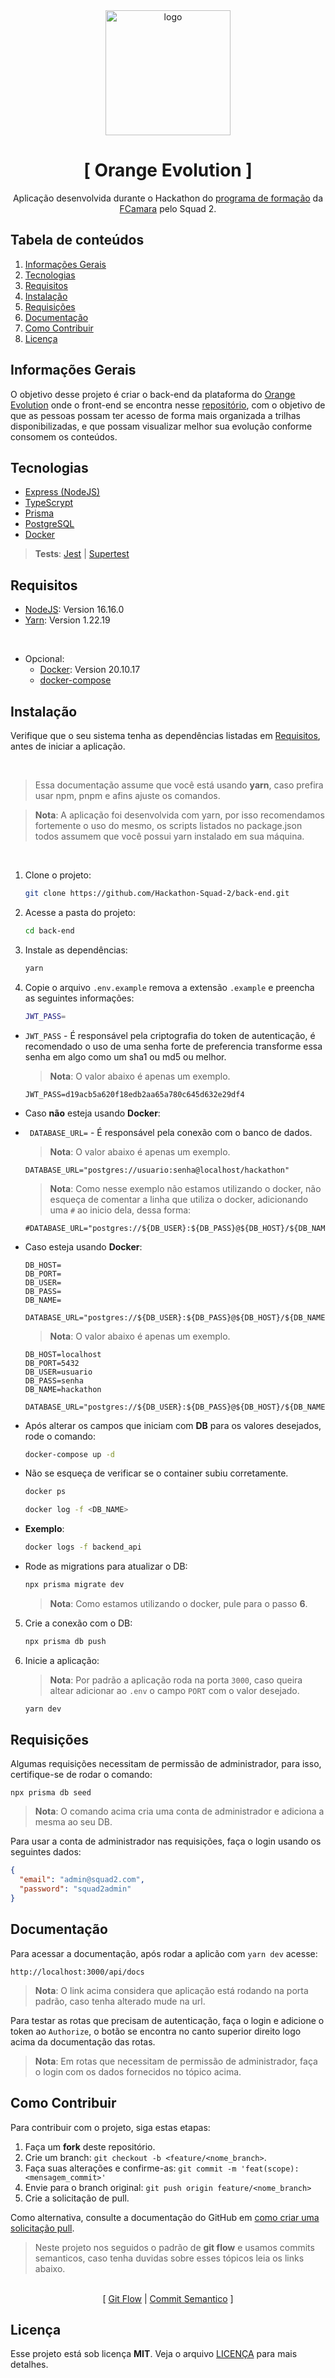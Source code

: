 <div align="center">
  <img width="200" height="200" src="https://avatars.githubusercontent.com/u/117131140?s=400&u=b19290c748027d2dfd622fe0287c5956683e587a&v=4" alt="logo" />
</div>

<div align="center">
<h1>
[ Orange Evolution ]
</h1>
<p>
Aplicação desenvolvida durante o Hackathon do <a href="https://digital.fcamara.com.br/programadeformacao">programa de formação</a> da <a href="https://fcamara.com.br/">FCamara</a> pelo Squad 2.
</p>
</div>

## Tabela de conteúdos
1. [Informações Gerais](#informações-gerais)
1. [Tecnologias](#tecnologias)
1. [Requisitos](#requisitos)
1. [Instalação](#instalação)
1. [Requisições](#requisições)
1. [Documentação](#documentação)
1. [Como Contribuir](#como-contribuir)
1. [Licença](#licença)

## Informações Gerais
O objetivo desse projeto é criar o back-end da plataforma do [Orange Evolution](https://digital.fcamara.com.br/orange-evolution) onde o front-end se encontra nesse [repositório](https://github.com/Hackathon-Squad-2/front-end), com o objetivo de que as pessoas possam ter acesso de forma mais organizada a trilhas disponibilizadas, e que possam visualizar melhor sua evolução conforme consomem os conteúdos.

## Tecnologias
* [Express (NodeJS)](https://github.com/expressjs/express)
* [TypeScrypt](https://github.com/Microsoft/TypeScript)
* [Prisma](https://www.prisma.io/)
* [PostgreSQL](https://www.postgresql.org/docs/)
* [Docker](https://www.docker.com/)

> **Tests**: [Jest](https://jestjs.io/docs/en/getting-started) | [Supertest](https://github.com/visionmedia/supertest)

## Requisitos
* [NodeJS](https://nodejs.org/en/): Version 16.16.0
* [Yarn](https://classic.yarnpkg.com/lang/en/docs/install): Version 1.22.19

<br>

* Opcional:
  - [Docker](https://www.docker.com/): Version 20.10.17
  - [docker-compose](https://docs.docker.com/compose/)

## Instalação
Verifique que o seu sistema tenha as dependências listadas em [Requisitos](#requisitos), antes de iniciar a aplicação.

<br>

> Essa documentação assume que você está usando **yarn**, caso prefira usar npm, pnpm e afins ajuste os comandos.

> **Nota**: A aplicação foi desenvolvida com yarn, por isso recomendamos fortemente o uso do mesmo, os scripts listados no package.json todos assumem que você possui yarn instalado em sua máquina.

<br>

1. Clone o projeto:
   ```sh
   git clone https://github.com/Hackathon-Squad-2/back-end.git
   ```
1. Acesse a pasta do projeto:
	```sh
	cd back-end
	```
1. Instale as dependências:
   ```sh
   yarn
   ```

1. Copie o arquivo `.env.example` remova a extensão `.example` e preencha as seguintes informações:
   ```sh
   JWT_PASS=
   ```

  - `JWT_PASS` - É responsável pela criptografia do token de autenticação, é recomendado o uso de uma senha forte de preferencia transforme essa senha em algo como um sha1 ou md5 ou melhor.  
    
    > **Nota**: O valor abaixo é apenas um exemplo.
    ```
    JWT_PASS=d19acb5a620f18edb2aa65a780c645d632e29df4
    ```
- Caso **não** esteja usando **Docker**:

- ` DATABASE_URL=` - É responsável pela conexão com o banco de dados. 
    
    > **Nota**: O valor abaixo é apenas um exemplo.
    ```
    DATABASE_URL="postgres://usuario:senha@localhost/hackathon"
    ```
    > **Nota**: Como nesse exemplo não estamos utilizando o docker, não esqueça de comentar a linha que utiliza o docker, adicionando uma `#` ao inicio dela, dessa forma:
    ```
    #DATABASE_URL="postgres://${DB_USER}:${DB_PASS}@${DB_HOST}/${DB_NAME}"
    ```

- Caso esteja usando **Docker**:
    ```
    DB_HOST=
    DB_PORT=
    DB_USER=
    DB_PASS=
    DB_NAME=

    DATABASE_URL="postgres://${DB_USER}:${DB_PASS}@${DB_HOST}/${DB_NAME}"
    ```
    > **Nota**: O valor abaixo é apenas um exemplo.
    ```
    DB_HOST=localhost
    DB_PORT=5432
    DB_USER=usuario
    DB_PASS=senha
    DB_NAME=hackathon

    DATABASE_URL="postgres://${DB_USER}:${DB_PASS}@${DB_HOST}/${DB_NAME}"
    ```
    
* Após alterar os campos que iniciam com **DB** para os valores desejados, rode o comando:
	```sh
	docker-compose up -d
	```
  
* Não se esqueça de verificar se o container subiu corretamente.
  ```sh
  docker ps
  ```
  
  ```sh
  docker log -f <DB_NAME> 
  ```
* **Exemplo**:
  ```sh 
  docker logs -f backend_api
  ```

- Rode as migrations para atualizar o DB:
	```sh
	npx prisma migrate dev
	```
  > **Nota**: Como estamos utilizando o docker, pule para o passo **6**.

5. Crie a conexão com o DB:
	```sh
	npx prisma db push
	```

6. Inicie a aplicação:
    > **Nota**: Por padrão a aplicação roda na porta `3000`, caso queira altear adicionar ao `.env` o campo `PORT` com o valor desejado.
	```sh
	yarn dev
	```

## Requisições
Algumas requisições necessitam de permissão de administrador, para isso, certifique-se de rodar o comando:
  ```
  npx prisma db seed
  ```
  > **Nota**: O comando acima cria uma conta de administrador e adiciona a mesma ao seu DB.

Para usar a conta de administrador nas requisições, faça o login usando os seguintes dados:
  ```json
  {
    "email": "admin@squad2.com",
    "password": "squad2admin"
  }
  ```

## Documentação
Para acessar a documentação, após rodar a aplicão com `yarn dev` acesse: 
```
http://localhost:3000/api/docs
```

> **Nota**: O link acima considera que aplicação está rodando na porta padrão, caso tenha alterado mude na url.

Para testar as rotas que precisam de autenticação, faça o login e adicione o token ao `Authorize`, o botão se encontra no canto superior direito logo acima da documentação das rotas. 

> **Nota**: Em rotas que necessitam de permissão de administrador, faça o login com os dados fornecidos no tópico acima.

## Como Contribuir
Para contribuir com o projeto, siga estas etapas:

1. Faça um **fork** deste repositório.
2. Crie um branch: `git checkout -b <feature/<nome_branch>`.
3. Faça suas alterações e confirme-as: `git commit -m 'feat(scope): <mensagem_commit>'`
4. Envie para o branch original: `git push origin feature/<nome_branch>`
5. Crie a solicitação de pull.

Como alternativa, consulte a documentação do GitHub em [como criar uma solicitação pull](https://help.github.com/en/github/collaborating-with-issues-and-pull-requests/creating-a-pull-request).

> Neste projeto nos seguidos o padrão de **git flow** e usamos commits semanticos, caso tenha duvidas sobre esses tópicos leia os links abaixo.

<br>

<div align="center">
[
<span>
<a href="https://www.atlassian.com/git/tutorials/comparing-workflows/gitflow-workflow">Git Flow</a>
</span>
|
<span>
<a href="https://sparkbox.com/foundry/semantic_commit_messages">Commit Semantico</a>
</span>
]
</div>

## Licença
Esse projeto está sob licença **MIT**. Veja o arquivo [LICENÇA](LICENSE.md) para mais detalhes.

